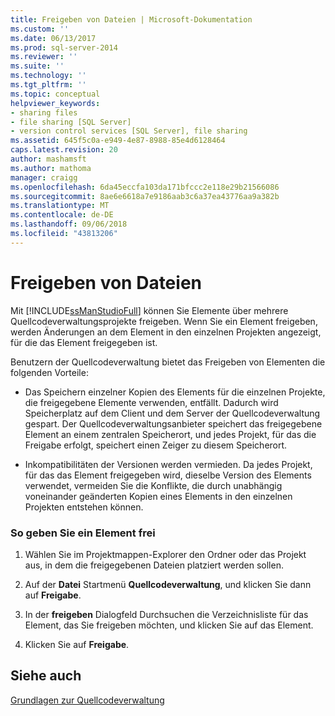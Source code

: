 ```yaml
---
title: Freigeben von Dateien | Microsoft-Dokumentation
ms.custom: ''
ms.date: 06/13/2017
ms.prod: sql-server-2014
ms.reviewer: ''
ms.suite: ''
ms.technology: ''
ms.tgt_pltfrm: ''
ms.topic: conceptual
helpviewer_keywords:
- sharing files
- file sharing [SQL Server]
- version control services [SQL Server], file sharing
ms.assetid: 645f5c0a-e949-4e87-8988-85e4d6128464
caps.latest.revision: 20
author: mashamsft
ms.author: mathoma
manager: craigg
ms.openlocfilehash: 6da45eccfa103da171bfccc2e118e29b21566086
ms.sourcegitcommit: 8ae6e6618a7e9186aab3c6a37ea43776aa9a382b
ms.translationtype: MT
ms.contentlocale: de-DE
ms.lasthandoff: 09/06/2018
ms.locfileid: "43813206"
---
```

# <a name="share-files"></a>Freigeben von Dateien
  Mit [!INCLUDE[ssManStudioFull](../includes/ssmanstudiofull-md.md)] können Sie Elemente über mehrere Quellcodeverwaltungsprojekte freigeben. Wenn Sie ein Element freigeben, werden Änderungen an dem Element in den einzelnen Projekten angezeigt, für die das Element freigegeben ist.  
  
 Benutzern der Quellcodeverwaltung bietet das Freigeben von Elementen die folgenden Vorteile:  
  
-   Das Speichern einzelner Kopien des Elements für die einzelnen Projekte, die freigegebene Elemente verwenden, entfällt. Dadurch wird Speicherplatz auf dem Client und dem Server der Quellcodeverwaltung gespart. Der Quellcodeverwaltungsanbieter speichert das freigegebene Element an einem zentralen Speicherort, und jedes Projekt, für das die Freigabe erfolgt, speichert einen Zeiger zu diesem Speicherort.  
  
-   Inkompatibilitäten der Versionen werden vermieden. Da jedes Projekt, für das das Element freigegeben wird, dieselbe Version des Elements verwendet, vermeiden Sie die Konflikte, die durch unabhängig voneinander geänderten Kopien eines Elements in den einzelnen Projekten entstehen können.  
  
### <a name="to-share-an-item"></a>So geben Sie ein Element frei  
  
1.  Wählen Sie im Projektmappen-Explorer den Ordner oder das Projekt aus, in dem die freigegebenen Dateien platziert werden sollen.  
  
2.  Auf der **Datei** Startmenü **Quellcodeverwaltung**, und klicken Sie dann auf **Freigabe**.  
  
3.  In der **freigeben** Dialogfeld Durchsuchen die Verzeichnisliste für das Element, das Sie freigeben möchten, und klicken Sie auf das Element.  
  
4.  Klicken Sie auf **Freigabe**.  
  
## <a name="see-also"></a>Siehe auch  
 [Grundlagen zur Quellcodeverwaltung](../../2014/database-engine/source-control-basics.md)  
  
  
